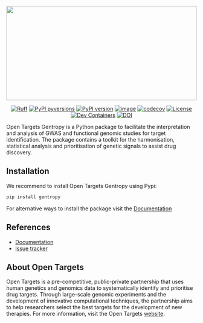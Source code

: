 <p align="center">
  <img width=100% height=250px src="https://raw.githubusercontent.com/opentargets/gentropy/dev/docs/assets/imgs/gentropy.svg">
</p>

<p align="center">
<a href="https://github.com/astral-sh/ruff"><img src="https://img.shields.io/endpoint?url=https://raw.githubusercontent.com/astral-sh/ruff/main/assets/badge/v2.json" alt="Ruff" /></a>
<a href="https://pypi.python.org/pypi/gentropy/"><img src="https://img.shields.io/pypi/pyversions/gentropy.svg" alt="PyPI pyversions" /></a>
<a href="https://badge.fury.io/py/gentropy"><img src="https://badge.fury.io/py/gentropy.svg" alt="PyPI version" /></a>
<a href="https://opentargets.github.io/gentropy/"><img src="https://github.com/opentargets/gentropy/actions/workflows/release.yaml/badge.svg" alt="image" /></a>
<a href="https://codecov.io/gh/opentargets/gentropy"><img src="https://codecov.io/gh/opentargets/gentropy/branch/main/graph/badge.svg?token=5ixzgu8KFP" alt="codecov" /></a>
<a href="https://opensource.org/licenses/Apache-2.0"><img src="https://img.shields.io/badge/License-Apache_2.0-blue.svg" alt="License" /></a>
<a href="https://vscode.dev/redirect?url=vscode://ms-vscode-remote.remote-containers/cloneInVolume?url=https://github.com/open-targets/gentropy"><img src="https://img.shields.io/badge/Dev%20Containers-Open-blue?logo=visualstudiocode" alt="Dev Containers" /></a>
<a href="https://doi.org/10.5281/zenodo.10527086"><img src="https://zenodo.org/badge/DOI/10.5281/zenodo.10527086.svg" alt="DOI" /></a>
</p>

Open Targets Gentropy is a Python package to facilitate the interpretation and analysis of GWAS and functional genomic studies for target identification. The package contains a toolkit for the harmonisation, statistical analysis and prioritisation of genetic signals to assist drug discovery.

## Installation

We recommend to install Open Targets Gentropy using Pypi:

```bash
pip install gentropy
```

For alternative ways to install the package visit the [Documentation](https://opentargets.github.io/gentropy/installation/)

## References

- [Documentation](https://opentargets.github.io/gentropy/)
- [Issue tracker](https://github.com/opentargets/issues/issues)

## About Open Targets

Open Targets is a pre-competitive, public-private partnership that uses human genetics and genomics data to systematically identify and prioritise drug targets. Through large-scale genomic experiments and the development of innovative computational techniques, the partnership aims to help researchers select the best targets for the development of new therapies. For more information, visit the Open Targets [website](https://www.opentargets.org).
